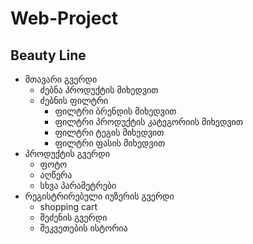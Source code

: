 # Web-Project 
## Beauty Line

* მთავარი გვერდი
  * ძებნა პროდუქტის მიხედვით
  * ძებნის ფილტრი
    *  ფილტრი ბრენდის მიხედვით
    *  ფილტრი პროდუქტის კატეგორიის მიხედვით
    *  ფილტრი ტეგის მიხედვით
    *  ფილტრი ფასის მიხედვით
* პროდუქტის გვერდი 
  * ფოტო
  * აღწერა
  * სხვა პარამეტრები
* რეგისტრირებული იუზერის გვერდი  
  * shopping cart
  * შეძენის გვერდი
  * შეკვეთების ისტორია
